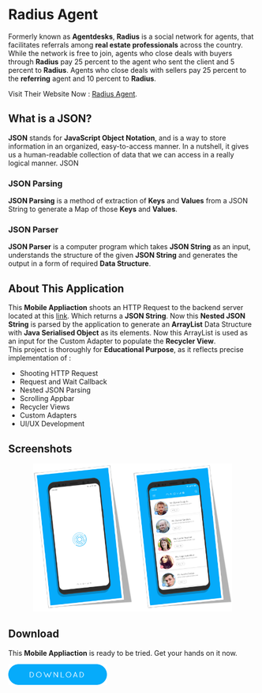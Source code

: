 # Radius Agent

Formerly known as **Agentdesks**, **Radius** is a social network for agents, that facilitates referrals among **real estate professionals** across the country. While the network is free to join, agents who close deals with buyers through **Radius** pay 25 percent to the agent who sent the client and 5 percent to **Radius**. Agents who close deals with sellers pay 25 percent to the **referring** agent and 10 percent to **Radius**.
  
Visit Their Website Now : [Radius Agent](http://radiusagent.com).

## What is a JSON? 

**JSON** stands for **JavaScript Object Notation**, and is a way to store information in an organized, easy-to-access manner. In a nutshell, it gives us a human-readable collection of data that we can access in a really logical manner. JSON

### JSON Parsing

**JSON Parsing** is a method of extraction of **Keys** and **Values** from a JSON String to generate a Map of those **Keys** and **Values**.

### JSON Parser

**JSON Parser** is a computer program which takes **JSON String** as an input, understands the structure of the given **JSON String** and generates the output in a form of required **Data Structure**.

## About This Application

This **Mobile Appliaction** shoots an HTTP Request to the backend server located at this [link](https://raw.githubusercontent.com/iranjith4/radius-intern-mobile/master/users.json). Which returns a **JSON String**. Now this **Nested JSON String** is parsed by the application to generate an **ArrayList** Data Structure with **Java Serialised Object** as its elements. Now this ArrayList is used as an input for the Custom Adapter to populate the **Recycler View**.    
This project is thoroughly for **Educational Purpose**, as it reflects precise implementation of :
  
- Shooting HTTP Request
- Request and Wait Callback
- Nested JSON Parsing
- Scrolling Appbar
- Recycler Views
- Custom Adapters
- UI/UX Development

## Screenshots
<p align="center"><img src="Screenshots/s1.png" width="40%"><img src="Screenshots/s2.png" width="40%"></p>

## Download  
This **Mobile Appliaction** is ready to be tried. Get your hands on it now.  

[<img src="download_button.png" width="200">](Radius.apk?raw=true)
